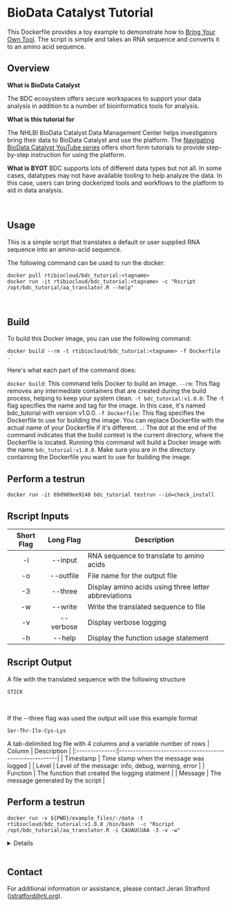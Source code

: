 # BioData Catalyst Tutorial

This Dockerfile provides a toy example to demonstrate how to [Bring Your Own Tool](https://bdcatalyst.gitbook.io/biodata-catalyst-documentation/written-documentation/community-tools-and-integration-1/bring-your-own-tool-s-to-biodata-catalyst). The script is simple and takes an RNA sequence and converts it to an amino acid sequence. 

## Overview

**What is BioData Catalyst**

The BDC ecosystem offers secure workspaces to support your data analysis in addition to a number of bioinformatics tools for analysis. 

**What is this tutorial for**

The NHLBI BioData Catalyst Data Management Center helps investigators bring their data to BioData Catalyst and use the platform. The [Navigating BioData Catalyst YouTube series](https://www.youtube.com/playlist?list=PLSIGopyrrU80U9oytmP6vbkOdtimi5FAb) offers short form tutorials to provide step-by-step instruction for using the platform. 

**What is BYOT**
BDC supports lots of different data types but not all. In some cases, datatypes may not have available tooling to help analyze the data. In this case, users can bring dockerized tools and workflows to the platform to aid in data analysis. 

<br>

## Usage
This is a simple script that translates a default or user supplied RNA sequence into an amino-acid sequence. 

The following command can be used to run the docker: 
```
docker pull rtibiocloud/bdc_tutorial:<tagname>
docker run -it rtibiocloud/bdc_tutorial:<tagname> -c "Rscript /opt/bdc_tutorial/aa_translator.R --help"
```

<br>


## Build
To build this Docker image, you can use the following command:
```
docker build --rm -t rtibiocloud/bdc_tutorial:<tagname> -f Dockerfile .`
```
Here's what each part of the command does:

`docker build`: This command tells Docker to build an image.
`--rm`: This flag removes any intermediate containers that are created during the build process, helping to keep your system clean.
`-t bdc_tutorial:v1.0.0`: The -t flag specifies the name and tag for the image. In this case, it's named bdc_tutorial with version v1.0.0.
`-f Dockerfile`: This flag specifies the Dockerfile to use for building the image. You can replace Dockerfile with the actual name of your Dockerfile if it's different.
`.`: The dot at the end of the command indicates that the build context is the current directory, where the Dockerfile is located.
Running this command will build a Docker image with the name `bdc_tutorial:v1.0.0`. Make sure you are in the directory containing the Dockerfile you want to use for building the image.

## Perform a testrun
`docker run -it 69d989ee9140 bdc_tutorial testrun --id=check_install`

## Rscript Inputs
| Short Flag | Long Flag | Description |
|:-----:|:--------:|--------------------------------|
|   -i  |  --input     | RNA sequence to translate to amino acids             |
|   -o  |  --outfile   | File name for the output file                        |
|   -3  |  --three     | Display amino acids using three letter abbreviations |
|   -w  |  --write     | Write the translated sequence to file                |
|   -v  |  --verbose   | Display verbose logging                              |
|   -h  |  --help      | Display the function usage statement                 |

## Rscript Output
A file with the translated sequence with the following structure

```
STICK
```

<br>

If the --three flag was used the output will use this example format

```
Ser-Thr-Ile-Cys-Lys
```

A tab-delimited log file with 4 columns and a variable number of rows
|     Column     | Description                                            |
|:--------------:|--------------------------------------------------------|
|   Timestamp    | Time stamp when the message was logged                 |
|     Level      | Level of the message: info, debug, warning, error      |
|   Function     | The function that created the logging statment         |
|    Message     | The message generated by the script                    |

## Perform a testrun
`docker run -v ${PWD}/example_files/:/data -t rtibiocloud/bdc_tutorial:v1.0.0 /bin/bash  -c "Rscript /opt/bdc_tutorial/aa_translator.R -i CAUAUCUAA -3 -v -w"`

<details>

```
Loading required package: getopt
Warning message:
package 'getopt' was built under R version 4.4.1
[2025-06-11 16:11:03.385816] - main - INFO - User: jstratford
[2025-06-11 16:11:03.401193] - main - INFO - Running from: RTI-110812
[2025-06-11 16:11:03.403926] - main - INFO - Platform: x86_64-w64-mingw32/x64
[2025-06-11 16:11:03.409529] - main - INFO - R version: R version 4.4.0 (2024-04-24 ucrt)
[2025-06-11 16:11:03.411584] - main - INFO - R packages loaded: getopt
[2025-06-11 16:11:03.415139] - main - INFO - Rscript: bdc_tutorial.R
[2025-06-11 16:11:03.417573] - getopt - INFO - CommandLine: -w -v -i CAUAUCUAA -3
[2025-06-11 16:11:03.420022] - getopt - INFO - Arguments: ARGS = character(0)
[2025-06-11 16:11:03.420022] - getopt - INFO - Arguments: write = TRUE
[2025-06-11 16:11:03.420022] - getopt - INFO - Arguments: verbose = TRUE
[2025-06-11 16:11:03.420022] - getopt - INFO - Arguments: input = CAUAUCUAA
[2025-06-11 16:11:03.420022] - getopt - INFO - Arguments: three = TRUE
[2025-06-11 16:11:03.420022] - getopt - INFO - Arguments: outfile = tutorial_output.txt
[2025-06-11 16:11:03.428271] - main - INFO - Current Working Directory: C:/Users/jstratford/Documents/github/biocloud_docker_tools/bdc_tutorials/v1.0
[2025-06-11 16:11:03.439941] - main - INFO - The RNA sequence CAUAUCUAA translates to the protein sequence: His-Ile-STOP
[2025-06-11 16:11:03.445898] - main - INFO - Process began at 2025-06-11 16:11:03.366598 and finished at 2025-06-11 16:11:03.446056
[2025-06-11 16:11:03.451276] - export - INFO - Translation exported to tutorial_output.txt
[2025-06-11 16:11:03.461224] - main - INFO - Finished
```

<br>

```
Outputs:
- Tab separated table:                      /data/tutorial_output.txt
```
</details>


<br>


## Contact
For additional information or assistance, please contact Jeran Stratford (jstratford@rti.org).